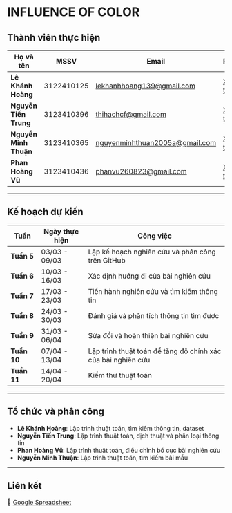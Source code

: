 # INFLUENCE OF COLOR

## Thành viên thực hiện

| Họ và tên             | MSSV        | Email                             | Resume                                 |
|-----------------------|-------------|-----------------------------------|----------------------------------------|
| **Lê Khánh Hoàng**    | 3122410125  | lekhanhhoang139@gmail.com         | [Xem thêm](https://lekhanhhoang.github.io/) |
| **Nguyễn Tiến Trung** | 3123410396  | thihachcf@gmail.com               | [Xem thêm](https://uncletientrung.github.io/) |
| **Nguyễn Minh Thuận** | 3123410365  | nguyenminhthuan2005a@gmail.com    | [Xem thêm](https://thuanstealer.github.io/thuanminh.github.io/) |
| **Phan Hoàng Vũ**     | 3123410436  | phanvu260823@gmail.com            | [Xem thêm](https://phanvu1.github.io/phanvu.github.io/) |

---

## Kế hoạch dự kiến

| Tuần        | Ngày thực hiện  | Công việc                                                    |
|-------------|-----------------|--------------------------------------------------------------|
| **Tuần 5**  | 03/03 - 09/03   | Lập kế hoạch nghiên cứu và phân công trên GitHub             |
| **Tuần 6**  | 10/03 - 16/03   | Xác định hướng đi của bài nghiên cứu                         |
| **Tuần 7**  | 17/03 - 23/03   | Tiến hành nghiên cứu và tìm kiếm thông tin                   |
| **Tuần 8**  | 24/03 - 30/03   | Đánh giá và phân tích thông tin tìm được                     |
| **Tuần 9**  | 31/03 - 06/04   | Sửa đổi và hoàn thiện bài nghiên cứu                         |
| **Tuần 10** | 07/04 - 13/04   | Lập trình thuật toán để tăng độ chính xác của bài nghiên cứu |
| **Tuần 11** | 14/04 - 20/04   | Kiểm thử thuật toán                                          |

---

## **Tổ chức và phân công**

- **Lê Khánh Hoàng**: Lập trình thuật toán, tìm kiếm thông tin, dataset  
- **Nguyễn Tiến Trung**: Lập trình thuật toán, dịch thuật và phân loại thông tin  
- **Phan Hoàng Vũ**: Lập trình thuật toán, điều chỉnh bố cục bài nghiên cứu  
- **Nguyễn Minh Thuận**: Lập trình thuật toán, tìm kiếm bài mẫu  

---

## **Liên kết**
🔗 [Google Spreadsheet](https://docs.google.com/spreadsheets/d/1EJITajVmTpH3mzjAfpTmXv2GxT9eF3eGN6-MQDHOTWQ/edit?usp=sharing)  
